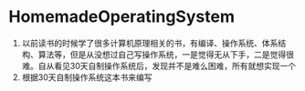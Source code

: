 # HomemadeOperatingSystem
1. 以前读书的时候学了很多计算机原理相关的书，有编译、操作系统、体系结构、算法等，但是从没想过自己写操作系统，一是觉得无从下手，二是觉得很难。自从看见30天自制操作系统后，发现并不是难么困难，所有就想实现一个
2. 根据30天自制操作系统这本书来编写

